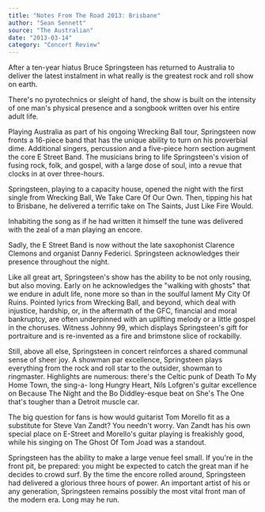```yaml
---
title: "Notes From The Road 2013: Brisbane"
author: "Sean Sennett"
source: "The Australian"
date: "2013-03-14"
category: "Concert Review"
---
```


After a ten-year hiatus Bruce Springsteen has returned to Australia to deliver the latest instalment in what really is the greatest rock and roll show on earth.

There's no pyrotechnics or sleight of hand, the show is built on the intensity of one man's physical presence and a songbook written over his entire adult life.

Playing Australia as part of his ongoing Wrecking Ball tour, Springsteen now fronts a 16-piece band that has the unique ability to turn on his proverbial dime. Additional singers, percussion and a five-piece horn section augment the core E Street Band. The musicians bring to life Springsteen's vision of fusing rock, folk, and gospel, with a large dose of soul, into a revue that clocks in at over three-hours.

Springsteen, playing to a capacity house, opened the night with the first single from Wrecking Ball, We Take Care Of Our Own. Then, tipping his hat to Brisbane, he delivered a terrific take on The Saints, Just Like Fire Would.

Inhabiting the song as if he had written it himself the tune was delivered with the zeal of a man playing an encore.

Sadly, the E Street Band is now without the late saxophonist Clarence Clemons and organist Danny Federici. Springsteen acknowledges their presence throughout the night.

Like all great art, Springsteen's show has the ability to be not only rousing, but also moving. Early on he acknowledges the "walking with ghosts" that we endure in adult life, none more so than in the soulful lament My City Of Ruins. Pointed lyrics from Wrecking Ball, and beyond, which deal with injustice, hardship, or, in the aftermath of the GFC, financial and moral bankruptcy, are often underpinned with an uplifting melody or a little gospel in the choruses. Witness Johnny 99, which displays Springsteen's gift for portraiture and is re-invented as a fire and brimstone slice of rockabilly.

Still, above all else, Springsteen in concert reinforces a shared communal sense of sheer joy. A showman par excellence, Springsteen plays everything from the rock and roll star to the outsider, showman to ringmaster. Highlights are numerous: there's the Celtic punk of Death To My Home Town, the sing-a- long Hungry Heart, Nils Lofgren's guitar excellence on Because The Night and the Bo Diddley-esque beat on She's The One that's tougher than a Detroit muscle car.

The big question for fans is how would guitarist Tom Morello fit as a substitute for Steve Van Zandt? You needn't worry. Van Zandt has his own special place on E-Street and Morello's guitar playing is freakishly good, while his singing on The Ghost Of Tom Joad was a standout.

Springsteen has the ability to make a large venue feel small. If you're in the front pit, be prepared: you might be expected to catch the great man if he decides to crowd surf. By the time the encore rolled around, Springsteen had delivered a glorious three hours of power. An important artist of his or any generation, Springsteen remains possibly the most vital front man of the modern era. Long may he run.
